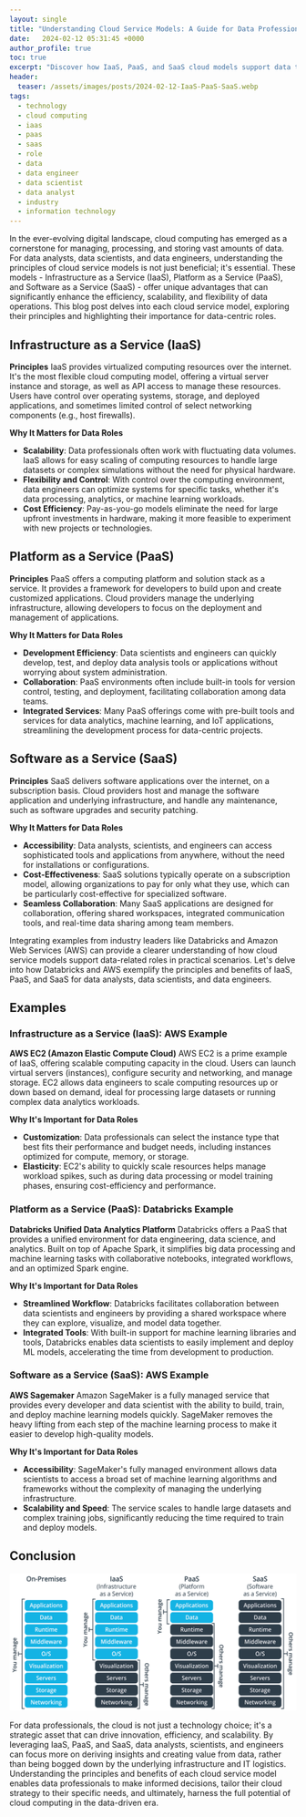 ```yaml
---
layout: single
title: "Understanding Cloud Service Models: A Guide for Data Professionals"
date:   2024-02-12 05:31:45 +0000
author_profile: true
toc: true
excerpt: "Discover how IaaS, PaaS, and SaaS cloud models support data teams. This post explores principles and real examples from AWS and Databricks."
header:
  teaser: /assets/images/posts/2024-02-12-IaaS-PaaS-SaaS.webp
tags: 
  - technology
  - cloud computing
  - iaas
  - paas
  - saas
  - role
  - data
  - data engineer
  - data scientist
  - data analyst
  - industry
  - information technology
---
```

In the ever-evolving digital landscape, cloud computing has emerged as a cornerstone for managing, processing, and storing vast amounts of data. For data analysts, data scientists, and data engineers, understanding the principles of cloud service models is not just beneficial; it's essential. These models - Infrastructure as a Service (IaaS), Platform as a Service (PaaS), and Software as a Service (SaaS) - offer unique advantages that can significantly enhance the efficiency, scalability, and flexibility of data operations. This blog post delves into each cloud service model, exploring their principles and highlighting their importance for data-centric roles.

## Infrastructure as a Service (IaaS)

**Principles**
IaaS provides virtualized computing resources over the internet. It's the most flexible cloud computing model, offering a virtual server instance and storage, as well as API access to manage these resources. Users have control over operating systems, storage, and deployed applications, and sometimes limited control of select networking components (e.g., host firewalls).

**Why It Matters for Data Roles** 
- **Scalability**: Data professionals often work with fluctuating data volumes. IaaS allows for easy scaling of computing resources to handle large datasets or complex simulations without the need for physical hardware.
- **Flexibility and Control**: With control over the computing environment, data engineers can optimize systems for specific tasks, whether it's data processing, analytics, or machine learning workloads.
- **Cost Efficiency**: Pay-as-you-go models eliminate the need for large upfront investments in hardware, making it more feasible to experiment with new projects or technologies.

## Platform as a Service (PaaS)

**Principles**
PaaS offers a computing platform and solution stack as a service. It provides a framework for developers to build upon and create customized applications. Cloud providers manage the underlying infrastructure, allowing developers to focus on the deployment and management of applications.

**Why It Matters for Data Roles**
- **Development Efficiency**: Data scientists and engineers can quickly develop, test, and deploy data analysis tools or applications without worrying about system administration.
- **Collaboration**: PaaS environments often include built-in tools for version control, testing, and deployment, facilitating collaboration among data teams.
- **Integrated Services**: Many PaaS offerings come with pre-built tools and services for data analytics, machine learning, and IoT applications, streamlining the development process for data-centric projects.

## Software as a Service (SaaS)

**Principles**
SaaS delivers software applications over the internet, on a subscription basis. Cloud providers host and manage the software application and underlying infrastructure, and handle any maintenance, such as software upgrades and security patching.

**Why It Matters for Data Roles**
- **Accessibility**: Data analysts, scientists, and engineers can access sophisticated tools and applications from anywhere, without the need for installations or configurations.
- **Cost-Effectiveness**: SaaS solutions typically operate on a subscription model, allowing organizations to pay for only what they use, which can be particularly cost-effective for specialized software.
- **Seamless Collaboration**: Many SaaS applications are designed for collaboration, offering shared workspaces, integrated communication tools, and real-time data sharing among team members.

Integrating examples from industry leaders like Databricks and Amazon Web Services (AWS) can provide a clearer understanding of how cloud service models support data-related roles in practical scenarios. Let's delve into how Databricks and AWS exemplify the principles and benefits of IaaS, PaaS, and SaaS for data analysts, data scientists, and data engineers.

## Examples
### Infrastructure as a Service (IaaS): AWS Example

**AWS EC2 (Amazon Elastic Compute Cloud)**
AWS EC2 is a prime example of IaaS, offering scalable computing capacity in the cloud. Users can launch virtual servers (instances), configure security and networking, and manage storage. EC2 allows data engineers to scale computing resources up or down based on demand, ideal for processing large datasets or running complex data analytics workloads.

**Why It's Important for Data Roles**
- **Customization**: Data professionals can select the instance type that best fits their performance and budget needs, including instances optimized for compute, memory, or storage.
- **Elasticity**: EC2's ability to quickly scale resources helps manage workload spikes, such as during data processing or model training phases, ensuring cost-efficiency and performance.

### Platform as a Service (PaaS): Databricks Example

**Databricks Unified Data Analytics Platform**
Databricks offers a PaaS that provides a unified environment for data engineering, data science, and analytics. Built on top of Apache Spark, it simplifies big data processing and machine learning tasks with collaborative notebooks, integrated workflows, and an optimized Spark engine.

**Why It's Important for Data Roles**
- **Streamlined Workflow**: Databricks facilitates collaboration between data scientists and engineers by providing a shared workspace where they can explore, visualize, and model data together.
- **Integrated Tools**: With built-in support for machine learning libraries and tools, Databricks enables data scientists to easily implement and deploy ML models, accelerating the time from development to production.

### Software as a Service (SaaS): AWS Example

**AWS Sagemaker**
Amazon SageMaker is a fully managed service that provides every developer and data scientist with the ability to build, train, and deploy machine learning models quickly. SageMaker removes the heavy lifting from each step of the machine learning process to make it easier to develop high-quality models.

**Why It's Important for Data Roles**
- **Accessibility**: SageMaker's fully managed environment allows data scientists to access a broad set of machine learning algorithms and frameworks without the complexity of managing the underlying infrastructure.
- **Scalability and Speed**: The service scales to handle large datasets and complex training jobs, significantly reducing the time required to train and deploy models.

## Conclusion

![Principles](/assets/images/posts/2024-02-12-1.png "cloud service models (IaaS, PaaS, SaaS")

For data professionals, the cloud is not just a technology choice; it's a strategic asset that can drive innovation, efficiency, and scalability. By leveraging IaaS, PaaS, and SaaS, data analysts, scientists, and engineers can focus more on deriving insights and creating value from data, rather than being bogged down by the underlying infrastructure and IT logistics. Understanding the principles and benefits of each cloud service model enables data professionals to make informed decisions, tailor their cloud strategy to their specific needs, and ultimately, harness the full potential of cloud computing in the data-driven era.

